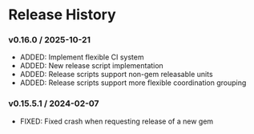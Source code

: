 # Release History

### v0.16.0 / 2025-10-21

* ADDED: Implement flexible CI system
* ADDED: New release script implementation
* ADDED: Release scripts support non-gem releasable units
* ADDED: Release scripts support more flexible coordination grouping

### v0.15.5.1 / 2024-02-07

* FIXED: Fixed crash when requesting release of a new gem
